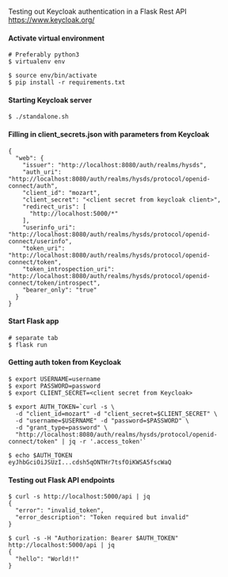 Testing out Keycloak authentication in a Flask Rest API
https://www.keycloak.org/

#### Activate virtual environment
```
# Preferably python3
$ virtualenv env

$ source env/bin/activate
$ pip install -r requirements.txt
```

#### Starting Keycloak server
```
$ ./standalone.sh
```

#### Filling in client_secrets.json with parameters from Keycloak
```
{
  "web": {
    "issuer": "http://localhost:8080/auth/realms/hysds",
    "auth_uri": "http://localhost:8080/auth/realms/hysds/protocol/openid-connect/auth",
    "client_id": "mozart",
    "client_secret": "<client secret from keycloak client>",
    "redirect_uris": [
      "http://localhost:5000/*"
    ],
    "userinfo_uri": "http://localhost:8080/auth/realms/hysds/protocol/openid-connect/userinfo",
    "token_uri": "http://localhost:8080/auth/realms/hysds/protocol/openid-connect/token",
    "token_introspection_uri": "http://localhost:8080/auth/realms/hysds/protocol/openid-connect/token/introspect",
    "bearer_only": "true"
  }
}
```

#### Start Flask app
```
# separate tab
$ flask run
```

#### Getting auth token from Keycloak
```
$ export USERNAME=username
$ export PASSWORD=password
$ export CLIENT_SECRET=<client secret from Keycloak>

$ export AUTH_TOKEN=`curl -s \
  -d "client_id=mozart" -d "client_secret=$CLIENT_SECRET" \
  -d "username=$USERNAME" -d "password=$PASSWORD" \
  -d "grant_type=password" \
  "http://localhost:8080/auth/realms/hysds/protocol/openid-connect/token" | jq -r '.access_token'`

$ echo $AUTH_TOKEN
eyJhbGciOiJSUzI...cdsh5qONTHr7tsfOiKWSA5fscWaQ
```

#### Testing out Flask API endpoints
```
$ curl -s http://localhost:5000/api | jq
{
  "error": "invalid_token",
  "error_description": "Token required but invalid"
}

$ curl -s -H "Authorization: Bearer $AUTH_TOKEN" http://localhost:5000/api | jq
{
  "hello": "World!!"
}
```